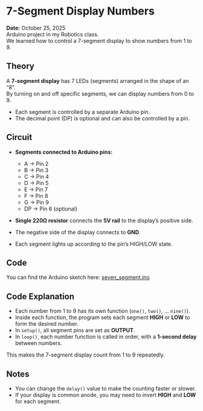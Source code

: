 # 7-Segment Display Numbers

**Date:** October 25, 2025  
Arduino project in my Robotics class.  
We learned how to control a 7-segment display to show numbers from 1 to 9.


## Theory

A **7-segment display** has 7 LEDs (segments) arranged in the shape of an “8”.  
By turning on and off specific segments, we can display numbers from 0 to 9.  
- Each segment is controlled by a separate Arduino pin.  
- The decimal point (DP) is optional and can also be controlled by a pin.  


## Circuit

- **Segments connected to Arduino pins:**  
  - A → Pin 2  
  - B → Pin 3  
  - C → Pin 4  
  - D → Pin 5  
  - E → Pin 7  
  - F → Pin 8  
  - G → Pin 9  
  - DP → Pin 6 (optional)  

- **Single 220Ω resistor** connects the **5V rail** to the display’s positive side.  
- The negative side of the display connects to **GND**.  
- Each segment lights up according to the pin’s HIGH/LOW state.  


## Code

You can find the Arduino sketch here: [seven_segment.ino](./seven_segment.ino)


## Code Explanation

- Each number from 1 to 9 has its own function (`one()`, `two()`, … `nine()`).  
- Inside each function, the program sets each segment **HIGH** or **LOW** to form the desired number.  
- In `setup()`, all segment pins are set as **OUTPUT**.  
- In `loop()`, each number function is called in order, with a **1-second delay** between numbers.  

This makes the 7-segment display count from 1 to 9 repeatedly.


## Notes

- You can change the `delay()` value to make the counting faster or slower.  
- If your display is common anode, you may need to invert **HIGH** and **LOW** for each segment.  
